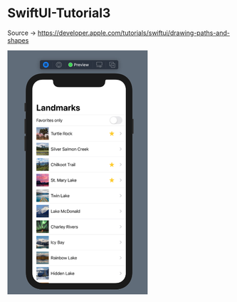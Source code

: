 # SwiftUI-Tutorial3
Source -> https://developer.apple.com/tutorials/swiftui/drawing-paths-and-shapes

<p float="left">
  <img src="https://github.com/harunozdemir/SwiftUI-Tutorials/blob/main/Tutorial4/Landmarks/Images/all.png" width="315">
</p>
